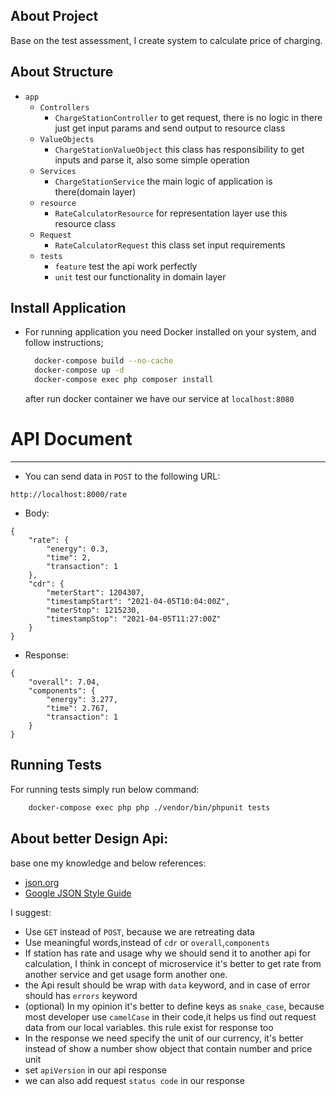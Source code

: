 ## About Project

Base on the test assessment, I create system to calculate price of charging.

## About Structure

- `app`
    - `Controllers`
        - `ChargeStationController` to get request, there is no logic in there just get input params and send output to
          resource class
    - `ValueObjects`
        - `ChargeStationValueObject` this class has responsibility to get inputs and parse it, also some simple
          operation
    - `Services`
        - `ChargeStationService` the main logic of application is there(domain layer)
    - `resource`
        - `RateCalculatorResource` for representation layer use this resource class
    - `Request`
        - `RateCalculatorRequest` this class set input requirements
    - `tests`
        - `feature` test the api work perfectly
        - `unit` test our functionality in domain layer

## Install Application
- For running application you need Docker installed on your system, and follow instructions;
  ```bash
    docker-compose build --no-cache
    docker-compose up -d
    docker-compose exec php composer install
  ```
  after run docker container we have our service at `localhost:8080`

# API Document
-----------------
- You can send data in `POST` to the following URL:
```
http://localhost:8000/rate
```
- Body:
```
{
    "rate": {
        "energy": 0.3,
        "time": 2,
        "transaction": 1
    },
    "cdr": {
        "meterStart": 1204307,
        "timestampStart": "2021-04-05T10:04:00Z",
        "meterStop": 1215230,
        "timestampStop": "2021-04-05T11:27:00Z"
    }
}
```

- Response:
```
{
    "overall": 7.04,
    "components": {
        "energy": 3.277,
        "time": 2.767,
        "transaction": 1
    }
}
```

## Running Tests

For running tests simply run below command:
```bash
    docker-compose exec php php ./vendor/bin/phpunit tests
```

## About better Design Api:
base one my knowledge and below references:
 - [json.org](https://www.json.org/json-en.html)
 - [Google JSON Style Guide](https://google.github.io/styleguide/jsoncstyleguide.xml)
 
I suggest:
- Use `GET` instead of `POST`, because we are retreating data
- Use meaningful words,instead of `cdr` or `overall`,`components`
- If station has rate and usage why we should send it to another api for calculation, I think in concept of microservice it's better
to get rate from another service and get usage form another one.
- the Api result should be wrap with `data` keyword, and in case of error should has `errors` keyword
- (optional) In my opinion it's better to define keys as `snake_case`, because most developer use `camelCase` in their code,it helps us find out request data from our local variables. 
this rule exist for response too
- In the response we need specify the unit of our currency, it's better instead of show a number show object that contain number and price unit
- set `apiVersion` in our api response
- we can also add request `status code` in our response
